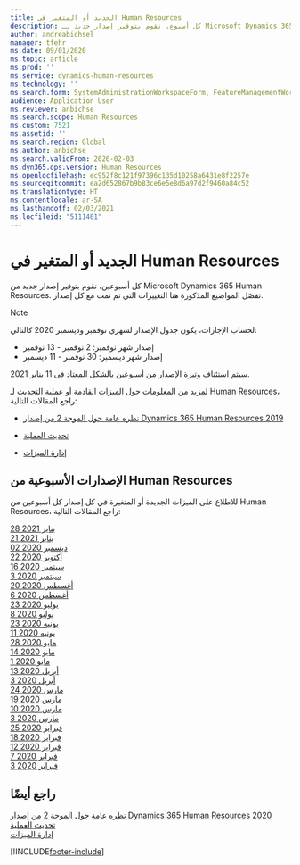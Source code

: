 ```yaml
---
title: الجديد أو المتغير في Human Resources
description: كل أسبوع، نقوم بتوفير إصدار جديد لـ Microsoft Dynamics 365 Human Resources. تفصّل المواضيع المذكورة هنا التغييرات التي تم تمت كل أسبوع.
author: andreabichsel
manager: tfehr
ms.date: 09/01/2020
ms.topic: article
ms.prod: ''
ms.service: dynamics-human-resources
ms.technology: ''
ms.search.form: SystemAdministrationWorkspaceForm, FeatureManagementWorkspace
audience: Application User
ms.reviewer: anbichse
ms.search.scope: Human Resources
ms.custom: 7521
ms.assetid: ''
ms.search.region: Global
ms.author: anbichse
ms.search.validFrom: 2020-02-03
ms.dyn365.ops.version: Human Resources
ms.openlocfilehash: ec952f8c121f97396c135d10258a6431e8f2257e
ms.sourcegitcommit: ea2d652867b9b83ce6e5e8d6a97d2f9460a84c52
ms.translationtype: HT
ms.contentlocale: ar-SA
ms.lasthandoff: 02/03/2021
ms.locfileid: "5111401"
---
```

# <a name="whats-new-or-changed-in-human-resources"></a>الجديد أو المتغير في Human Resources

كل أسبوعين، نقوم بتوفير إصدار جديد من Microsoft Dynamics 365 Human Resources. تفصّل المواضيع المذكورة هنا التغييرات التي تم تمت مع كل إصدار.

>[!NOTE]
>لحساب الإجازات، يكون جدول الإصدار لشهري نوفمبر وديسمبر 2020 كالتالي:
>
>- إصدار شهر نوفمبر: 2 نوفمبر - 13 نوفمبر
>- إصدار شهر ديسمبر: 30 نوفمبر - 11 ديسمبر
> 
>سيتم استئناف وتيرة الإصدار من أسبوعين بالشكل المعتاد في 11 يناير 2021.

لمزيد من المعلومات حول الميزات القادمة أو عملية التحديث لـ Human Resources، راجع المقالات التالية: 

- [نظره عامة حول الموجة 2 من إصدار Dynamics 365 Human Resources  2019](https://docs.microsoft.com/dynamics365-release-plan/2019wave2/dynamics365-human-resources/)

- [تحديث العملية](hr-admin-setup-update-process.md)

- [إدارة الميزات](hr-admin-manage-features.md)

## <a name="human-resources-weekly-releases"></a>الإصدارات الأسبوعية من Human Resources

للاطلاع على الميزات الجديدة أو المتغيرة في كل إصدار كل أسبوعين من Human Resources، راجع المقالات التالية:

[28 يناير 2021](hr-whats-new-2021-01-28.md)</br>
[21 يناير 2021](hr-whats-new-2021-01-21.md)</br>
[02 ديسمبر 2020](hr-whats-new-2020-12-02.md)</br>
[22 أكتوبر 2020](hr-whats-new-2020-10-22.md)</br>
[16 سبتمبر 2020](hr-whats-new-2020-09-16.md)</br>
[3 سبتمبر 2020](hr-whats-new-2020-09-03.md)</br>
[20 أغسطس 2020](hr-whats-new-2020-08-20.md)</br>
[6 أغسطس 2020](hr-whats-new-2020-08-06.md)</br>
[23 يوليو 2020](hr-whats-new-2020-07-23.md)</br>
[8 يوليو 2020](hr-whats-new-2020-07-08.md)</br>
[23 يونيه 2020](hr-whats-new-2020-06-23.md)</br>
[11 يونيه 2020](hr-whats-new-2020-06-11.md)</br>
[28 مايو 2020](hr-whats-new-2020-05-28.md)</br>
[14 مايو 2020](hr-whats-new-2020-05-14.md)</br>
[1 مايو 2020](hr-whats-new-2020-05-01.md)</br>
[13 أبريل 2020](hr-whats-new-2020-04-13.md)</br>
[3 أبريل 2020](hr-whats-new-2020-04-03.md)</br>
[24 مارس 2020](hr-whats-new-2020-03-24.md)</br>
[19 مارس 2020](hr-whats-new-2020-03-19.md)</br>
[10 مارس 2020](hr-whats-new-2020-03-10.md)</br>
[3 مارس 2020](hr-whats-new-2020-03-03.md)</br>
[25 فبراير 2020](hr-whats-new-2020-02-25.md)</br>
[18 فبراير 2020](hr-whats-new-2020-02-18.md)</br>
[12 فبراير 2020](hr-whats-new-2020-02-12.md)</br>
[7 فبراير 2020](hr-whats-new-2020-02-07.md)</br>
[3 فبراير 2020](hr-whats-new-2020-02-03.md)

## <a name="see-also"></a>راجع أيضًا

[نظره عامة حول الموجة 2 من إصدار Dynamics 365 Human Resources  2020](https://docs.microsoft.com/dynamics365-release-plan/2020wave2/human-resources/dynamics365-human-resources/)</br>
[تحديث العملية](hr-admin-setup-update-process.md)</br>
[إدارة الميزات](hr-admin-manage-features.md)


[!INCLUDE[footer-include](../includes/footer-banner.md)]